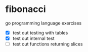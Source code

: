 # fibonacci
go programming language exercises

- [x] test out testing with tables
- [x] test out internal test
- [ ] test out functions returning slices
